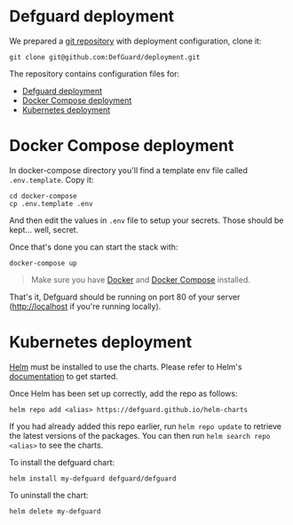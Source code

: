 # Defguard deployment

We prepared a [git repository](https://github.com/DefGuard/deployment) with deployment configuration, clone it:

```
git clone git@github.com:DefGuard/deployment.git
```
The repository contains configuration files for:

- [Defguard deployment](#defguard-deployment)
- [Docker Compose deployment](#docker-compose-deployment)
- [Kubernetes deployment](#kubernetes-deployment)

# Docker Compose deployment

In docker-compose directory you'll find a template env file called `.env.template`. Copy it:

```
cd docker-compose
cp .env.template .env
```

And then edit the values in `.env` file to setup your secrets. Those should be kept... well, secret.

Once that's done you can start the stack with:

```
docker-compose up
```

> Make sure you have [Docker](https://www.docker.com/get-started/) and [Docker Compose](https://docs.docker.com/compose/install/) installed.

That's it, Defguard should be running on port 80 of your server ([http://localhost](http://localhost) if you're running locally).

# Kubernetes deployment

[Helm](https://helm.sh) must be installed to use the charts.  Please refer to
Helm's [documentation](https://helm.sh/docs) to get started.

Once Helm has been set up correctly, add the repo as follows:

```
helm repo add <alias> https://defguard.github.io/helm-charts
```

If you had already added this repo earlier, run `helm repo update` to retrieve
the latest versions of the packages.  You can then run `helm search repo
<alias>` to see the charts.

To install the defguard chart:

```
helm install my-defguard defguard/defguard
```

To uninstall the chart:

```
helm delete my-defguard
```
